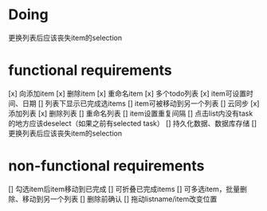 # Doing
更换列表后应该丧失item的selection

# functional requirements
[x] 向添加item
[x] 删除item
[x] 重命名item
[x] 多个todo列表
[x] item可设置时间、日期
[] 列表下显示已完成选items
[] item可被移动到另一个列表
[] 云同步
[x] 添加列表
[x] 删除列表
[] 重命名列表
[] item设置重复间隔
[] 点击list内没有task的地方应该deselect（如果之前有selected task）
[] 持久化数据、数据库存储
[] 更换列表后应该丧失item的selection

# non-functional requirements
[] 勾选item后item移动到已完成
[] 可折叠已完成items
[] 可多选item，批量删除、移动到另一个列表
[] 删除前确认
[] 拖动listname/item改变位置
